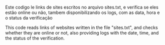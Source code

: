 Este codigo le links de sites escritos no arquivo sites.txt, e verifica se eles estão online ou não, tambem disponibilizando os logs, com as data, hora e o status da verificação

This code reads links of websites written in the file "sites.txt", and checks whether they are online or not, also providing logs with the date, time, and the status of the verification.
